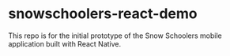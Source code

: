 # snowschoolers-react-demo
This repo is for the initial prototype of the Snow Schoolers mobile application built with React Native.
